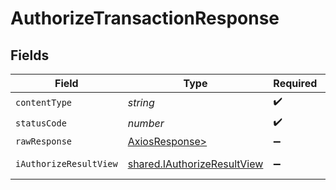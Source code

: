 # AuthorizeTransactionResponse


## Fields

| Field                                                                      | Type                                                                       | Required                                                                   | Description                                                                |
| -------------------------------------------------------------------------- | -------------------------------------------------------------------------- | -------------------------------------------------------------------------- | -------------------------------------------------------------------------- |
| `contentType`                                                              | *string*                                                                   | :heavy_check_mark:                                                         | N/A                                                                        |
| `statusCode`                                                               | *number*                                                                   | :heavy_check_mark:                                                         | N/A                                                                        |
| `rawResponse`                                                              | [AxiosResponse>](https://axios-http.com/docs/res_schema)                   | :heavy_minus_sign:                                                         | N/A                                                                        |
| `iAuthorizeResultView`                                                     | [shared.IAuthorizeResultView](../../models/shared/iauthorizeresultview.md) | :heavy_minus_sign:                                                         | Authorization Successful                                                   |